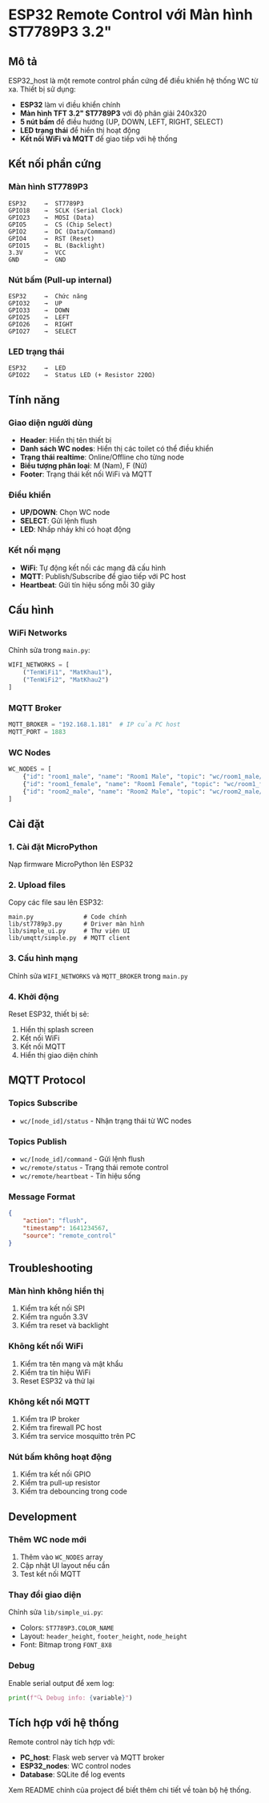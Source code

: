 # ESP32 Remote Control với Màn hình ST7789P3 3.2"

## Mô tả
ESP32_host là một remote control phần cứng để điều khiển hệ thống WC từ xa. Thiết bị sử dụng:
- **ESP32** làm vi điều khiển chính
- **Màn hình TFT 3.2" ST7789P3** với độ phân giải 240x320
- **5 nút bấm** để điều hướng (UP, DOWN, LEFT, RIGHT, SELECT)
- **LED trạng thái** để hiển thị hoạt động
- **Kết nối WiFi và MQTT** để giao tiếp với hệ thống

## Kết nối phần cứng

### Màn hình ST7789P3
```
ESP32     →  ST7789P3
GPIO18    →  SCLK (Serial Clock)
GPIO23    →  MOSI (Data)
GPIO5     →  CS (Chip Select)
GPIO2     →  DC (Data/Command)
GPIO4     →  RST (Reset)
GPIO15    →  BL (Backlight)
3.3V      →  VCC
GND       →  GND
```

### Nút bấm (Pull-up internal)
```
ESP32     →  Chức năng
GPIO32    →  UP
GPIO33    →  DOWN
GPIO25    →  LEFT
GPIO26    →  RIGHT
GPIO27    →  SELECT
```

### LED trạng thái
```
ESP32     →  LED
GPIO22    →  Status LED (+ Resistor 220Ω)
```

## Tính năng

### Giao diện người dùng
- **Header**: Hiển thị tên thiết bị
- **Danh sách WC nodes**: Hiển thị các toilet có thể điều khiển
- **Trạng thái realtime**: Online/Offline cho từng node
- **Biểu tượng phân loại**: M (Nam), F (Nữ)
- **Footer**: Trạng thái kết nối WiFi và MQTT

### Điều khiển
- **UP/DOWN**: Chọn WC node
- **SELECT**: Gửi lệnh flush
- **LED**: Nhấp nháy khi có hoạt động

### Kết nối mạng
- **WiFi**: Tự động kết nối các mạng đã cấu hình
- **MQTT**: Publish/Subscribe để giao tiếp với PC host
- **Heartbeat**: Gửi tín hiệu sống mỗi 30 giây

## Cấu hình

### WiFi Networks
Chỉnh sửa trong `main.py`:
```python
WIFI_NETWORKS = [
    ("TenWiFi1", "MatKhau1"),
    ("TenWiFi2", "MatKhau2")
]
```

### MQTT Broker
```python
MQTT_BROKER = "192.168.1.181"  # IP của PC host
MQTT_PORT = 1883
```

### WC Nodes
```python
WC_NODES = [
    {"id": "room1_male", "name": "Room1 Male", "topic": "wc/room1_male/command"},
    {"id": "room1_female", "name": "Room1 Female", "topic": "wc/room1_female/command"},
    {"id": "room2_male", "name": "Room2 Male", "topic": "wc/room2_male/command"}
]
```

## Cài đặt

### 1. Cài đặt MicroPython
Nạp firmware MicroPython lên ESP32

### 2. Upload files
Copy các file sau lên ESP32:
```
main.py              # Code chính
lib/st7789p3.py      # Driver màn hình
lib/simple_ui.py     # Thư viện UI
lib/umqtt/simple.py  # MQTT client
```

### 3. Cấu hình mạng
Chỉnh sửa `WIFI_NETWORKS` và `MQTT_BROKER` trong `main.py`

### 4. Khởi động
Reset ESP32, thiết bị sẽ:
1. Hiển thị splash screen
2. Kết nối WiFi
3. Kết nối MQTT
4. Hiển thị giao diện chính

## MQTT Protocol

### Topics Subscribe
- `wc/[node_id]/status` - Nhận trạng thái từ WC nodes

### Topics Publish
- `wc/[node_id]/command` - Gửi lệnh flush
- `wc/remote/status` - Trạng thái remote control
- `wc/remote/heartbeat` - Tín hiệu sống

### Message Format
```json
{
    "action": "flush",
    "timestamp": 1641234567,
    "source": "remote_control"
}
```

## Troubleshooting

### Màn hình không hiển thị
1. Kiểm tra kết nối SPI
2. Kiểm tra nguồn 3.3V
3. Kiểm tra reset và backlight

### Không kết nối WiFi
1. Kiểm tra tên mạng và mật khẩu
2. Kiểm tra tín hiệu WiFi
3. Reset ESP32 và thử lại

### Không kết nối MQTT
1. Kiểm tra IP broker
2. Kiểm tra firewall PC host
3. Kiểm tra service mosquitto trên PC

### Nút bấm không hoạt động
1. Kiểm tra kết nối GPIO
2. Kiểm tra pull-up resistor
3. Kiểm tra debouncing trong code

## Development

### Thêm WC node mới
1. Thêm vào `WC_NODES` array
2. Cập nhật UI layout nếu cần
3. Test kết nối MQTT

### Thay đổi giao diện
Chỉnh sửa `lib/simple_ui.py`:
- Colors: `ST7789P3.COLOR_NAME`
- Layout: `header_height`, `footer_height`, `node_height`
- Font: Bitmap trong `FONT_8X8`

### Debug
Enable serial output để xem log:
```python
print(f"🔍 Debug info: {variable}")
```

## Tích hợp với hệ thống

Remote control này tích hợp với:
- **PC_host**: Flask web server và MQTT broker
- **ESP32_nodes**: WC control nodes
- **Database**: SQLite để log events

Xem README chính của project để biết thêm chi tiết về toàn bộ hệ thống.
